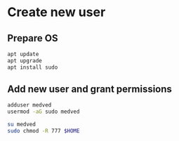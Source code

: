 # Create new user

## Prepare OS
```sh
apt update
apt upgrade
apt install sudo
```
## Add new user and grant permissions
```sh
adduser medved
usermod -aG sudo medved

su medved
sudo chmod -R 777 $HOME
```
